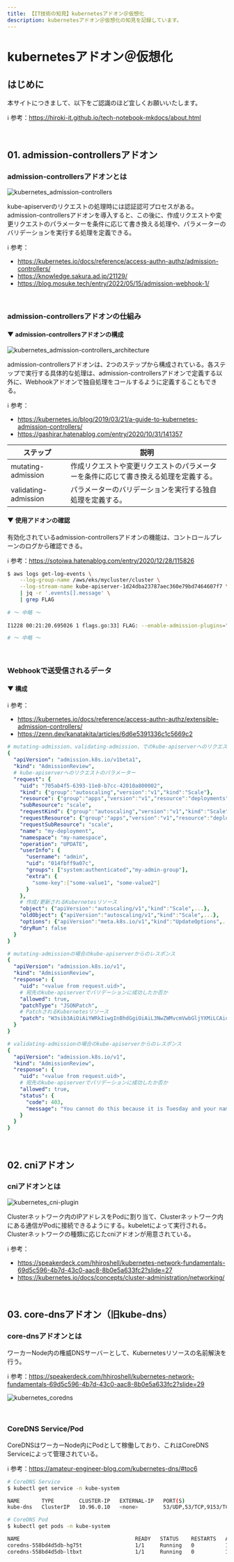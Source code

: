 ```yaml
---
title: 【IT技術の知見】kubernetesアドオン＠仮想化
description: kubernetesアドオン＠仮想化の知見を記録しています。
---
```


# kubernetesアドオン＠仮想化

## はじめに

本サイトにつきまして、以下をご認識のほど宜しくお願いいたします。

ℹ️ 参考：https://hiroki-it.github.io/tech-notebook-mkdocs/about.html

<br>

## 01. admission-controllersアドオン

### admission-controllersアドオンとは

![kubernetes_admission-controllers](https://raw.githubusercontent.com/hiroki-it/tech-notebook/master/images/kubernetes_admission-controllers.png)

kube-apiserverのリクエストの処理時には認証認可プロセスがある。admission-controllersアドオンを導入すると、この後に、作成リクエストや変更リクエストのパラメーターを条件に応じて書き換える処理や、パラメーターのバリデーションを実行する処理を定義できる。

ℹ️ 参考：

- https://kubernetes.io/docs/reference/access-authn-authz/admission-controllers/
- https://knowledge.sakura.ad.jp/21129/
- https://blog.mosuke.tech/entry/2022/05/15/admission-webhook-1/

<br>

### admission-controllersアドオンの仕組み

#### ▼ admission-controllersアドオンの構成

![kubernetes_admission-controllers_architecture](https://raw.githubusercontent.com/hiroki-it/tech-notebook/master/images/kubernetes_admission-controllers_architecture.png)

admission-controllersアドオンは、2つのステップから構成されている。各ステップで実行する具体的な処理は、admission-controllersアドオンで定義する以外に、Webhookアドオンで独自処理をコールするように定義することもできる。

ℹ️ 参考：

- https://kubernetes.io/blog/2019/03/21/a-guide-to-kubernetes-admission-controllers/
- https://gashirar.hatenablog.com/entry/2020/10/31/141357

| ステップ             | 説明                                                         |
| -------------------- | ------------------------------------------------------------ |
| mutating-admission   | 作成リクエストや変更リクエストのパラメーターを条件に応じて書き換える処理を定義する。 |
| validating-admission | パラメーターのバリデーションを実行する独自処理を定義する。   |

#### ▼ 使用アドオンの確認

有効化されているadmission-controllersアドオンの機能は、コントロールプレーンのログから確認できる。

ℹ️ 参考：https://sotoiwa.hatenablog.com/entry/2020/12/28/115826

```bash
$ aws logs get-log-events \
    --log-group-name /aws/eks/mycluster/cluster \
    --log-stream-name kube-apiserver-1d24dba23787aec360e79bd7464607f7 \
    | jq -r '.events[].message' \
    | grep FLAG
  
# 〜 中略 〜
  
I1228 00:21:20.695026 1 flags.go:33] FLAG: --enable-admission-plugins="[NamespaceLifecycle,LimitRanger,ServiceAccount,DefaultStorageClass,ResourceQuota,DefaultTolerationSeconds,NodeRestriction,PodSecurityPolicy]"

# 〜 中略 〜

```

<br>

### Webhookで送受信されるデータ

#### ▼ 構成

ℹ️ 参考：

- https://kubernetes.io/docs/reference/access-authn-authz/extensible-admission-controllers/
- https://zenn.dev/kanatakita/articles/6d6e5391336c1c5669c2

```yaml
# mutating-admission、validating-admission、でのkube-apiserverへのリクエスト
{
  "apiVersion": "admission.k8s.io/v1beta1",
  "kind": "AdmissionReview",
  # kube-apiserverへのリクエストのパラメーター
  "request": {
    "uid": "705ab4f5-6393-11e8-b7cc-42010a800002",
    "kind": {"group":"autoscaling","version":"v1","kind":"Scale"},
    "resource": {"group":"apps","version":"v1","resource":"deployments"},
    "subResource": "scale",
    "requestKind": {"group":"autoscaling","version":"v1","kind":"Scale"},
    "requestResource": {"group":"apps","version":"v1","resource":"deployments"},
    "requestSubResource": "scale",
    "name": "my-deployment",
    "namespace": "my-namespace",
    "operation": "UPDATE",
    "userInfo": {
      "username": "admin",
      "uid": "014fbff9a07c",
      "groups": ["system:authenticated","my-admin-group"],
      "extra": {
        "some-key":["some-value1", "some-value2"]
      }
    },
    # 作成/更新されるKubernetesリソース
    "object": {"apiVersion":"autoscaling/v1","kind":"Scale",...},
    "oldObject": {"apiVersion":"autoscaling/v1","kind":"Scale",...},
    "options": {"apiVersion":"meta.k8s.io/v1","kind":"UpdateOptions",...},
    "dryRun": false
  }
}
```

```yaml
# mutating-admissionの場合のkube-apiserverからのレスポンス
{
  "apiVersion": "admission.k8s.io/v1",
  "kind": "AdmissionReview",
  "response": {
    "uid": "<value from request.uid>",
    # 宛先のkube-apiserverでバリデーションに成功したか否か
    "allowed": true,
    "patchType": "JSONPatch",
    # PatchされるKubernetesリソース
    "patch": "W3sib3AiOiAiYWRkIiwgInBhdGgiOiAiL3NwZWMvcmVwbGljYXMiLCAidmFsdWUiOiAzfV0="
  }
}
```

```yaml
# validating-admissionの場合のkube-apiserverからのレスポンス
{
  "apiVersion": "admission.k8s.io/v1",
  "kind": "AdmissionReview",
  "response": {
    "uid": "<value from request.uid>",
    # 宛先のkube-apiserverでバリデーションに成功したか否か
    "allowed": true,
    "status": {
      "code": 403,
      "message": "You cannot do this because it is Tuesday and your name starts with A"
    }
  }
}
```

<br>

## 02. cniアドオン

### cniアドオンとは

![kubernetes_cni-plugin](https://raw.githubusercontent.com/hiroki-it/tech-notebook/master/images/kubernetes_cni-plugin.png)

Clusterネットワーク内のIPアドレスをPodに割り当て、Clusterネットワーク内にある通信がPodに接続できるようにする。kubeletによって実行される。Clusterネットワークの種類に応じたcniアドオンが用意されている。

ℹ️ 参考：

- https://speakerdeck.com/hhiroshell/kubernetes-network-fundamentals-69d5c596-4b7d-43c0-aac8-8b0e5a633fc2?slide=27
- https://kubernetes.io/docs/concepts/cluster-administration/networking/

<br>

## 03. core-dnsアドオン（旧kube-dns）

### core-dnsアドオンとは

ワーカーNode内の権威DNSサーバーとして、Kubernetesリソースの名前解決を行う。

ℹ️ 参考：https://speakerdeck.com/hhiroshell/kubernetes-network-fundamentals-69d5c596-4b7d-43c0-aac8-8b0e5a633fc2?slide=29

![kubernetes_coredns](https://raw.githubusercontent.com/hiroki-it/tech-notebook/master/images/kubernetes_coredns.png)

<br>

### CoreDNS Service/Pod

CoreDNSはワーカーNode内にPodとして稼働しており、これはCoreDNS Serviceによって管理されている。

ℹ️ 参考：https://amateur-engineer-blog.com/kubernetes-dns/#toc6

```bash
# CoreDNS Service
$ kubectl get service -n kube-system

NAME       TYPE        CLUSTER-IP   EXTERNAL-IP   PORT(S)                  AGE
kube-dns   ClusterIP   10.96.0.10   <none>        53/UDP,53/TCP,9153/TCP   1m0s

# CoreDNS Pod
$ kubectl get pods -n kube-system

NAME                                     READY   STATUS    RESTARTS   AGE
coredns-558bd4d5db-hg75t                 1/1     Running   0          1m0s
coredns-558bd4d5db-ltbxt                 1/1     Running   0          1m0s
```

<br>
